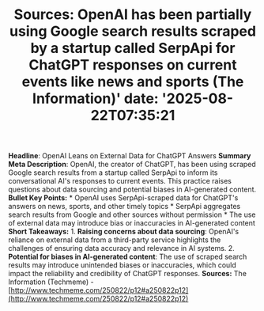 ﻿---
title: "Sources: OpenAI has been partially using Google search results scraped by a startup called SerpApi for ChatGPT responses on current events like news and sports (The Information)'
date: '2025-08-22T07:35:21"
category: "Markets"
summary: ""
slug: "sources openai has been partially using google search result"
source_urls:
  - "http://www.techmeme.com/250822/p12#a250822p12"
seo:
  title: "Sources: OpenAI has been partially using Google search results scraped by a startup called SerpApi for ChatGPT responses on current events like news and sports (The Information) | Hash n Hedge'
  description: '"
  keywords: ["news", "markets", "brief"]
---
**Headline**: OpenAI Leans on External Data for ChatGPT Answers  **Summary Meta Description**: OpenAI, the creator of ChatGPT, has been using scraped Google search results from a startup called SerpApi to inform its conversational AI's responses to current events. This practice raises questions about data sourcing and potential biases in AI-generated content.  **Bullet Key Points:**  * OpenAI uses SerpApi-scraped data for ChatGPT's answers on news, sports, and other timely topics * SerpApi aggregates search results from Google and other sources without permission * The use of external data may introduce bias or inaccuracies in AI-generated content  **Short Takeaways:**  1. **Raising concerns about data sourcing**: OpenAI's reliance on external data from a third-party service highlights the challenges of ensuring data accuracy and relevance in AI systems. 2. **Potential for biases in AI-generated content**: The use of scraped search results may introduce unintended biases or inaccuracies, which could impact the reliability and credibility of ChatGPT responses.  **Sources:** The Information (Techmeme) - [http://www.techmeme.com/250822/p12#a250822p12](http://www.techmeme.com/250822/p12#a250822p12) 
